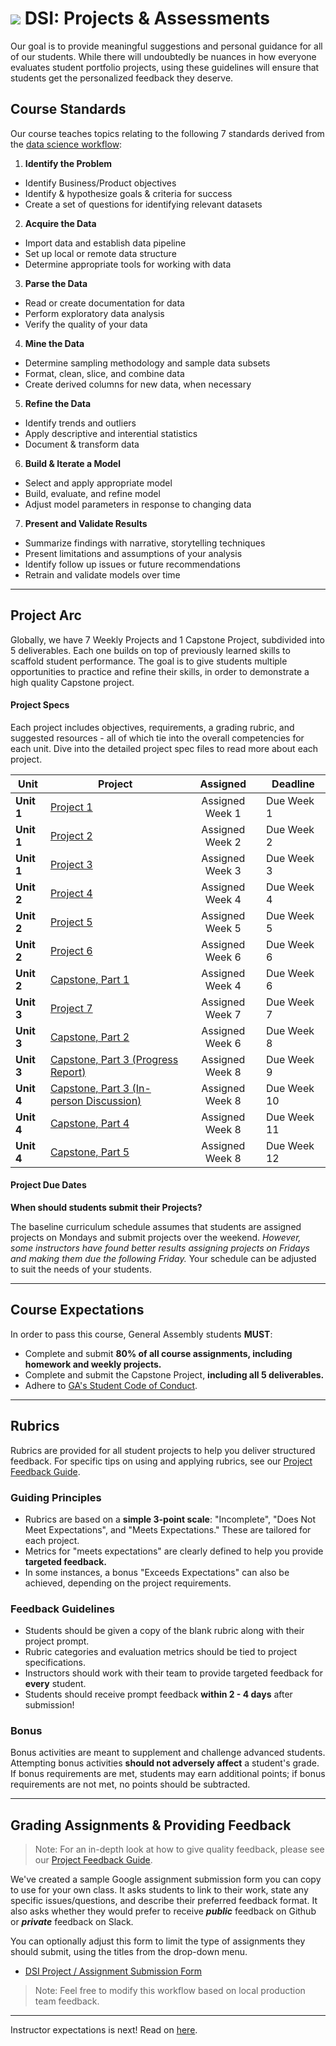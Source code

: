 # ![](https://ga-dash.s3.amazonaws.com/production/assets/logo-9f88ae6c9c3871690e33280fcf557f33.png) DSI: Projects & Assessments

Our goal is to provide meaningful suggestions and personal guidance for all of our students. While there will undoubtedly be nuances in how everyone evaluates student portfolio projects, using these guidelines will ensure that students get the personalized feedback they deserve.

## Course Standards

Our course teaches topics relating to the following 7 standards derived from the [data science workflow](../../resources/syllabus/DSI-workflow-v1.pdf):

1. **Identify the Problem**

 - Identify Business/Product objectives
 - Identify & hypothesize goals & criteria for success
 - Create a set of questions for identifying relevant datasets

2. **Acquire the Data**

 - Import data and establish data pipeline
 - Set up local or remote data structure
 - Determine appropriate tools for working with data

3. **Parse the Data**

 -  Read or create documentation for data
 - Perform exploratory data analysis
 - Verify the quality of your data

4. **Mine the Data**

 - Determine sampling methodology and sample data subsets
 - Format, clean, slice, and combine data
 - Create derived columns for new data, when necessary

5. **Refine the Data**

 - Identify trends and outliers
 - Apply descriptive and interential statistics
 - Document & transform data

6. **Build & Iterate a Model**

 - Select and apply appropriate model
 - Build, evaluate, and refine model
 - Adjust model parameters in response to changing data

7. **Present and Validate Results**

 - Summarize findings with narrative, storytelling techniques
 - Present limitations and assumptions of your analysis
 - Identify follow up issues or future recommendations
 - Retrain and validate models over time

---

## Project Arc

Globally, we have 7 Weekly Projects and 1 Capstone Project, subdivided into 5 deliverables. Each one builds on top of previously learned skills to scaffold student performance. The goal is to give students multiple opportunities to practice and refine their skills, in order to demonstrate a high quality Capstone project.

#### Project Specs

Each project includes objectives, requirements, a grading rubric, and suggested resources - all of which tie into the overall competencies for each unit. Dive into the detailed project spec files to read more about each project.

| Unit | Project | Assigned | Deadline |
| --- | --- | :---: | --- |
| **Unit 1** | [Project 1](../03-projects/01-projects-weekly/project-01/) | Assigned Week 1 | Due Week 1 |
| **Unit 1** | [Project 2](../03-projects/01-projects-weekly/project-02/) | Assigned Week 2 | Due Week 2 |
| **Unit 1** | [Project 3](../03-projects/01-projects-weekly/project-03/) | Assigned Week 3 | Due Week 3 |
| **Unit 2** | [Project 4](../03-projects/01-projects-weekly/project-04/) | Assigned Week 4 | Due Week 4 |
| **Unit 2** | [Project 5](../03-projects/01-projects-weekly/project-05/) | Assigned Week 5 | Due Week 5 |
| **Unit 2** | [Project 6](../03-projects/01-projects-weekly/project-06/) | Assigned Week 6 | Due Week 6 |
| **Unit 2** | [Capstone, Part 1](../03-projects/02-projects-capstone/part-01/) | Assigned Week 4 | Due Week 6 |
| **Unit 3** | [Project 7](../03-projects/01-projects-weekly/project-07/) | Assigned Week 7 | Due Week 7 |
| **Unit 3** | [Capstone, Part 2](../03-projects/02-projects-capstone/part-02/) | Assigned Week 6 | Due Week 8 |
| **Unit 3** | [Capstone, Part 3 (Progress Report)](../03-projects/02-projects-capstone/part-03/) | Assigned Week 8 | Due Week 9 |
| **Unit 4** | [Capstone, Part 3 (In-person Discussion)](../03-projects/02-projects-capstone/part-03/) | Assigned Week 8 | Due Week 10 |
| **Unit 4** | [Capstone, Part 4](../03-projects/02-projects-capstone/part-04/) | Assigned Week 8 | Due Week 11 |
| **Unit 4** | [Capstone, Part 5](../03-projects/02-projects-capstone/part-05/) | Assigned Week 8 | Due Week 12 |

#### Project Due Dates

**When should students submit their Projects?**

The baseline curriculum schedule assumes that students are assigned projects on Mondays and submit projects over the weekend. *However, some instructors have found better results assigning projects on Fridays and making them due the following Friday.* Your schedule can be adjusted to suit the needs of your students.

---

## Course Expectations

In order to pass this course, General Assembly students **MUST**:

- Complete and submit **80% of all course assignments, including homework and weekly projects.**
- Complete and submit the Capstone Project, **including all 5 deliverables.**
- Adhere to [GA's Student Code of Conduct](../../resources/syllabus/student-code-of-conduct.md).

---

## Rubrics

Rubrics are provided for all student projects to help you deliver structured feedback. For specific tips on using and applying rubrics, see our [Project Feedback Guide](../03-projects/project-feedback.md).

### Guiding Principles

- Rubrics are based on a **simple 3-point scale**: "Incomplete", "Does Not Meet Expectations", and "Meets Expectations." These are tailored for each project. 
- Metrics for "meets expectations" are clearly defined to help you provide **targeted feedback.**
- In some instances, a bonus "Exceeds Expectations" can also be achieved, depending on the project requirements.

### Feedback Guidelines

- Students should be given a copy of the blank rubric along with their project prompt.
- Rubric categories and evaluation metrics should be tied to project specifications.
- Instructors should work with their team to provide targeted feedback for **every** student.
- Students should receive prompt feedback **within 2 - 4 days** after submission!

### Bonus

Bonus activities are meant to supplement and challenge advanced students. Attempting bonus activities **should not adversely affect** a student's grade. If bonus requirements are met, students may earn additional points; if bonus requirements are not met, no points should be subtracted. 

---

## Grading Assignments & Providing Feedback

> Note: For an in-depth look at how to give quality feedback, please see our [Project Feedback Guide](../03-projects/project-feedback.md).

We've created a sample Google assignment submission form you can copy to use for your own class. It asks students to link to their work, state any specific issues/questions, and describe their preferred feedback format. It also asks whether they would prefer to receive ***public*** feedback on Github or ***private*** feedback on Slack.

You can optionally adjust this form to limit the type of assignments they should submit, using the titles from the drop-down menu.

- [DSI Project / Assignment Submission Form](https://docs.google.com/a/generalassemb.ly/forms/d/150tR5HfHoFt9nEZBHBJWZoS62mrqCb_xshYHFqTrrSg/edit?usp=sharing)

> Note: Feel free to modify this workflow based on local production team feedback.

---

Instructor expectations is next! Read on [here](05-instructor-expectations.md).
